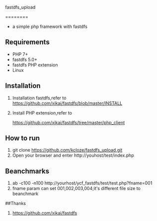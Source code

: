 fastdfs_upload

========

* a simple php framework  with fastdfs


## Requirements

* PHP 7+
* fastdfs 5.0+
* fastdfs PHP extension
* Linux

## Installation 
1. Installation fastdfs,refer to 
   https://github.com/xikai/fastdfs/blob/master/INSTALL
    
2. Install PHP extension,refer to

    https://github.com/xikai/fastdfs/tree/master/php_client

## How to run

1. git clone https://github.com/kcloze/fastdfs_upload.git
2. Open your browser and enter http://youhost/test/index.php

## Beanchmarks
1. ab -c100 -n100 http://yourhost/ycf_fastdfs/test/test.php?fname=001
2. fname param can set 001,002,003,004;it's different file size to beanchmark

##Thanks
1. https://github.com/xikai/fastdfs

